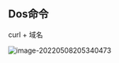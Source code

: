 ## Dos命令

curl + 域名

![image-20220508205340473](https://pult-1302560558.cos.ap-shanghai.myqcloud.com/img/image-20220508205340473.png)